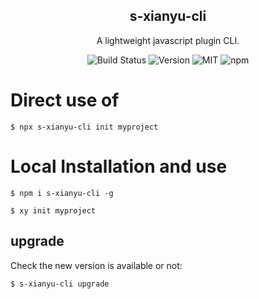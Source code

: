 <!--
 * @Author: s-xianyu s22639634@aliyun.com
 * @Date: 2022-02-26 18:18:53
 * @LastEditors: s-xianyu s22639634@aliyun.com
 * @LastEditTime: 2022-07-19 14:09:11
 * @FilePath: /xianyu-cli/README.md
 * @Description: 这是默认设置,请设置`customMade`, 打开koroFileHeader查看配置 进行设置: https://github.com/OBKoro1/koro1FileHeader/wiki/%E9%85%8D%E7%BD%AE
-->
<h2 align="center">s-xianyu-cli</h2>

<p align="center">A lightweight javascript plugin CLI.</p>

<p align="center">
<img src="https://img.shields.io/badge/build-passing-brightgreen?style=flat-square" alt="Build Status">
<img src="https://img.shields.io/github/package-json/v/zpfz/js-plugin-cli?style=flat-square&color=orange" alt="Version">
<img src="https://img.shields.io/badge/license-MIT-brightgreen?style=flat-square&color=blue" alt="MIT">
<img alt="npm" src="https://img.shields.io/npm/dt/js-plugin-cli?style=flat-square&color=red" alt="downloads">
</p>

# Direct use of
```
$ npx s-xianyu-cli init myproject
```

# Local Installation and use
```
$ npm i s-xianyu-cli -g

$ xy init myproject
```

## upgrade
Check the new version is available or not:
```
$ s-xianyu-cli upgrade
```
